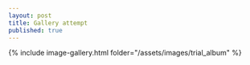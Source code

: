 ```yaml
---
layout: post
title: Gallery attempt
published: true
---
```


{% include image-gallery.html folder="/assets/images/trial_album" %}